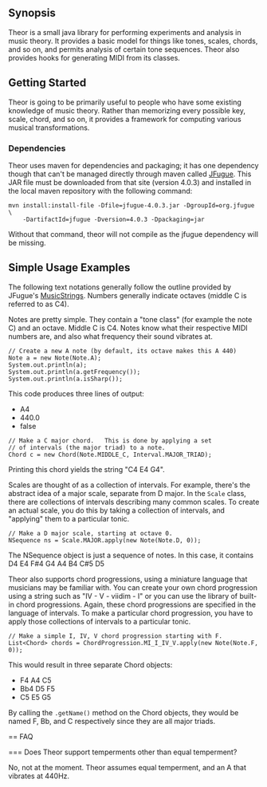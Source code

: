 ## Synopsis

Theor is a small java library for performing experiments and analysis in 
music theory.  It provides a basic model for things like tones, scales, chords,
and so on, and permits analysis of certain tone sequences.  Theor also provides
hooks for generating MIDI from its classes.

## Getting Started

Theor is going to be primarily useful to people who have some existing knowledge of music theory.
Rather than memorizing every possible key, scale, chord, and so on, it provides a framework for
computing various musical transformations.

### Dependencies

Theor uses maven for dependencies and packaging; it has one dependency though that can't be
managed directly through maven called [JFugue](http://www.jfugue.org/).   This JAR file must
be downloaded from that site (version 4.0.3) and installed in the local maven repository with
the following command:

	mvn install:install-file -Dfile=jfugue-4.0.3.jar -DgroupId=org.jfugue \
	    -DartifactId=jfugue -Dversion=4.0.3 -Dpackaging=jar
	
Without that command, theor will not compile as the jfugue dependency will be missing.

## Simple Usage Examples

The following text notations generally follow the outline provided by JFugue's [MusicStrings](http://jfugue.org/jfugue-chapter2.pdf).
Numbers generally indicate octaves (middle C is referred to as C4).

Notes are pretty simple.  They contain a "tone class" (for example the note C) and an octave.  Middle C is C4.  Notes know what their 
respective MIDI numbers are, and also what frequency their sound vibrates at.

```
// Create a new A note (by default, its octave makes this A 440)
Note a = new Note(Note.A);
System.out.println(a);
System.out.println(a.getFrequency());
System.out.println(a.isSharp());
```

This code produces three lines of output:
* A4
* 440.0
* false

```
// Make a C major chord.   This is done by applying a set 
// of intervals (the major triad) to a note.
Chord c = new Chord(Note.MIDDLE_C, Interval.MAJOR_TRIAD);
```
   
Printing this chord yields the string "C4 E4 G4".

Scales are thought of as a collection of intervals.  For example, there's the abstract idea of a major scale, separate from 
D major.  In the `Scale` class, there are collections of intervals describing many common scales.  To create an actual scale,
you do this by taking a collection of intervals, and "applying" them to a particular tonic.  

```
// Make a D major scale, starting at octave 0.
NSequence ns = Scale.MAJOR.apply(new Note(Note.D, 0));
```
   
The NSequence object is just a sequence of notes.  In this case, it contains D4 E4 F#4 G4 A4 B4 C#5 D5

Theor also supports chord progressions, using a miniature language that musicians may be familiar with.  You 
can create your own chord progression using a string such as "IV - V - viidim - I" or you can use the library
of built-in chord progressions.  Again, these chord progressions are specified in the language of intervals.
To make a particular chord progression, you have to apply those collections of intervals to a particular tonic.

```
// Make a simple I, IV, V chord progression starting with F.
List<Chord> chords = ChordProgression.MI_I_IV_V.apply(new Note(Note.F, 0));
```   

This would result in three separate Chord objects:
* F4 A4 C5 
* Bb4 D5 F5 
* C5 E5 G5

By calling the `.getName()` method on the Chord objects, they would be named F, Bb, and C respectively since they are all major triads.

== FAQ

=== Does Theor support temperments other than equal temperment?

No, not at the moment.  Theor assumes equal temperment, and an A that vibrates at 440Hz. 